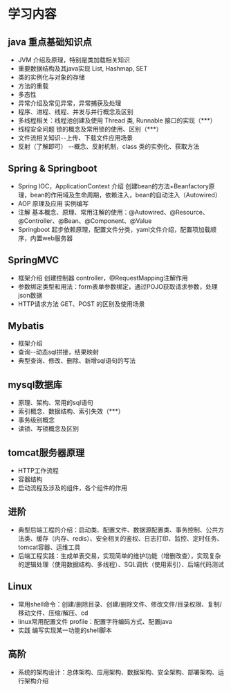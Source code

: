 # 学习内容

## java 重点基础知识点

- JVM 介绍及原理，特别是类加载相关知识
- 重要数据结构及其java实现 List, Hashmap, SET
- 类的实例化与对象的存储
- 方法的重载
- 多态性
- 异常介绍及常见异常，异常捕获及处理
- 程序、进程、线程、并发与并行概念及区别
- 多线程相关：线程池创建及使用 Thread 类, Runnable 接口的实现（***）
- 线程安全问题 锁的概念及常用锁的使用、区别（***）
- 文件流相关知识--上传、下载文件应用场景
- 反射（了解即可） --概念、反射机制，class 类的实例化、获取方法

## Spring & Springboot

- Spring IOC，ApplicationContext 介绍 创建bean的方法+Beanfactory原理，bean的作用域及生命周期，依赖注入，bean的自动注入（Autowired）
- AOP 原理及应用 实例编写
- 注解 基本概念、原理、常用注解的使用：@Autowired、@Resource、@Controller、@Bean、@Component、@Value
- Springboot 起步依赖原理，配置文件分类，yaml文件介绍，配置项加载顺序，内置web服务器

## SpringMVC

- 框架介绍 创建控制器 controller，@RequestMapping注解作用
- 参数绑定类型和用法：form表单参数绑定，通过POJO获取请求参数，处理json数据
- HTTP请求方法 GET、POST 的区别及使用场景

## Mybatis

- 框架介绍
- 查询--动态sql拼接，结果映射
- 典型查询、修改、删除、新增sql语句的写法

## mysql数据库

- 原理、架构、常用的sql语句
- 索引概念、数据结构、索引失效（***）
- 事务级别概念
- 读锁、写锁概念及区别

## tomcat服务器原理

- HTTP工作流程
- 容器结构
- 启动流程及涉及的组件，各个组件的作用

## 进阶

- 典型后端工程的介绍：启动类、配置文件、数据源配置类、事务控制、公共方法类、缓存（内存、redis）、安全相关的鉴权、日志打印、监控、定时任务、tomcat容器、运维工具
- 后端工程实践：生成单表交易，实现简单的维护功能（增删改查），实现复杂的逻辑处理（使用数据结构、多线程）、SQL调优（使用索引）、后端代码测试

## Linux

- 常用shell命令：创建/删除目录、创建/删除文件、修改文件/目录权限、复制/移动文件、压缩/解压、cd
- linux常用配置文件 profile：配置字符编码方式、配置java
- 实践 编写实现某一功能的shell脚本

## 高阶

- 系统的架构设计：总体架构、应用架构、数据架构、安全架构、部署架构、运行架构介绍
